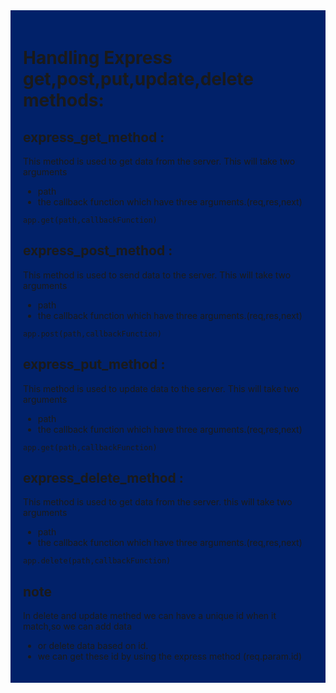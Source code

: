 <div style= "background-color:#012169; padding: 20px 20px">

# Handling Express get,post,put,update,delete methods:

## express_get_method :

This method is used to get data from the server.
This will take two arguments

- path
- the callback function which have three arguments.(req,res,next)

```
app.get(path,callbackFunction)
```

## express_post_method :

This method is used to send data to the server.
This will take two arguments

- path
- the callback function which have three arguments.(req,res,next)

```
app.post(path,callbackFunction)
```

## express_put_method :

This method is used to update data to the server.
This will take two arguments

- path
- the callback function which have three arguments.(req,res,next)

```
app.get(path,callbackFunction)
```

## express_delete_method :

This method is used to get data from the server.
this will take two arguments

- path
- the callback function which have three arguments.(req,res,next)

```
app.delete(path,callbackFunction)
```

## note

In delete and update methed we can have a unique id when it match,so we can add data

- or delete data based on id.
- we can get these id by using the express method (req.param.id)

</div>
